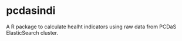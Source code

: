 # pcdasindi

A R package to calculate healht indicators using raw data from PCDaS ElasticSearch cluster.
